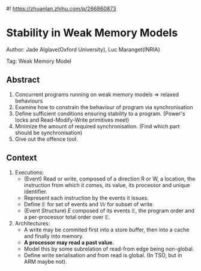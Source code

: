 #! https://zhuanlan.zhihu.com/p/266860873
# Stability in Weak Memory Models

Author: Jade Alglave(Oxford University), Luc Maranget(INRIA)

Tag: Weak Memory Model

## Abstract
1. Concurrent programs running on weak memory models => relaxed behaviours
2. Examine how to constrain the behaviour of program via synchronisation
3. Define sufficient conditions ensuring stability to a program. (Power's locks and Read-Modify-Write primitives meet)
4. Minimize the amount of required synchronisation. (Find which part should be synchronisation)
5. Give out the offence tool.

## Context
1. Executions:
    - (Event) Read or write, composed of a direction R or W, a location, the instruction from which it comes, its value, its processor and unique identifier.
    - Represent each instruction by the events it issues.
    - Define $\mathbb{E}$ for set of events and $\mathbb{W}$ for subset of write.
    - (Event Structure) $E$ composed of its events $\mathbb{E}$, the program order and a per-processor total order over $\mathbb{E}$.
2. Architectures:
    - A write may be commited first into a store buffer, then into a cache and finally into memory.
    - **A processor may read a past value.**
    - Model this by some subrelation of read-from edge being non-global.
    - Define write serialisation and from read is global. (In TSO, but in ARM maybe not).

